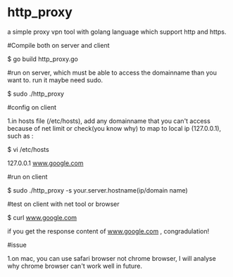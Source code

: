 # http_proxy
a simple proxy vpn tool with golang language which support http and https.


#Compile both on server and client

$ go build http_proxy.go


#run on server, which must be able to access the domainname than you want to. run it maybe need sudo.

$ sudo ./http_proxy


#config on client

1.in hosts file (/etc/hosts), add any domainname that you can't access because of net limit or check(you know why) to map to 
local ip (127.0.0.1), such as :

$ vi /etc/hosts

127.0.0.1 www.google.com


#run on client

$ sudo ./http_proxy -s your.server.hostname(ip/domain name)


#test on client with net tool or browser

$ curl www.google.com


if you get the response content of www.google.com , congradulation! 


#issue

1.on mac, you can use safari browser not chrome browser, I will analyse why chrome browser can't work well in future.


